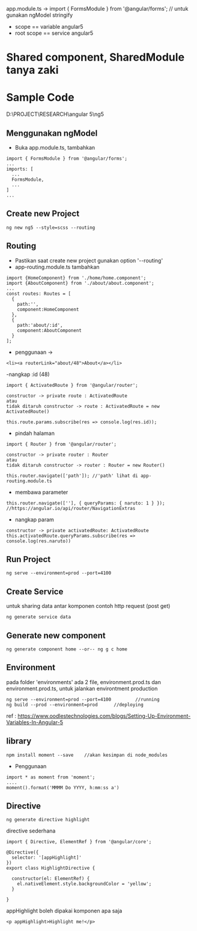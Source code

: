 app.module.ts -> import { FormsModule } from '@angular/forms';  // untuk gunakan ngModel
stringify
- scope == variable angular5
- root scope == service angular5
# Shared component, SharedModule tanya zaki
# Sample Code
D:\PROJECT\RESEARCH\angular 5\ng5

## Menggunakan ngModel
- Buka app.module.ts, tambahkan
```
import { FormsModule } from '@angular/forms';
...
imports: [
  ...
  FormsModule,
  ...
]
...  
```

## Create new Project
```
ng new ng5 --style=scss --routing
```
## Routing 
- Pastikan saat create new project gunakan option '--routing'
- app-routing.module.ts tambahkan
```
import {HomeComponent} from './home/home.component';
import {AboutComponent} from './about/about.component';
...
const routes: Routes = [
  {
    path:'',
    component:HomeComponent
  },
  {
    path:'about/:id',
    component:AboutComponent
  }
];
```
- penggunaan ->
```
<li><a routerLink="about/48">About</a></li>
```
-nangkap :id (48)
```
import { ActivatedRoute } from '@angular/router';
```
```
constructor -> private route : ActivatedRoute
atau
tidak ditaruh constructor -> route : ActivatedRoute = new ActivatedRoute()
```
```
this.route.params.subscribe(res => console.log(res.id));
```
- pindah halaman
```
import { Router } from '@angular/router';
```
```
constructor -> private router : Router
atau
tidak ditaruh constructor -> router : Router = new Router()
```
```
this.router.navigate(['path']); //'path' lihat di app-routing.module.ts
```
- membawa parameter
```
this.router.navigate([''], { queryParams: { naruto: 1 } }); //https://angular.io/api/router/NavigationExtras
```
- nangkap param 
```
constructor -> private activatedRoute: ActivatedRoute
this.activatedRoute.queryParams.subscribe(res => console.log(res.naruto))

```

## Run Project
```
ng serve --environment=prod --port=4100

``` 

## Create Service
untuk sharing data antar komponen contoh http request (post get)
```
ng generate service data
```

## Generate new component
```
ng generate component home --or-- ng g c home

```

## Environment
pada folder 'environments' ada 2 file, environment.prod.ts dan environment.prod.ts, untuk jalankan environtment production
```
ng serve --environment=prod --port=4100     	//running
ng build --prod --environment=prod		//deploying

```
ref : https://www.oodlestechnologies.com/blogs/Setting-Up-Environment-Variables-In-Angular-5

## library
```
npm install moment --save    //akan kesimpan di node_modules
```
- Penggunaan
```
import * as moment from 'moment';
....
moment().format('MMMM Do YYYY, h:mm:ss a')
```

## Directive
```
ng generate directive highlight
```
directive sederhana
```
import { Directive, ElementRef } from '@angular/core';

@Directive({
  selector: '[appHighlight]'
})
export class HighlightDirective {

  constructor(el: ElementRef) {
    el.nativeElement.style.backgroundColor = 'yellow';
  }

}
```
appHighlight boleh dipakai komponen apa saja 
```
<p appHighlight>Highlight me!</p>
```
